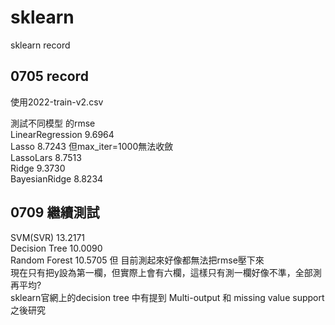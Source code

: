 # sklearn
sklearn record  


## 0705 record
使用2022-train-v2.csv  

測試不同模型 的rmse  
LinearRegression 9.6964  
Lasso  8.7243 但max_iter=1000無法收斂  
LassoLars 8.7513  
Ridge  9.3730  
BayesianRidge 8.8234  

## 0709 繼續測試
SVM(SVR) 13.2171  
Decision Tree 10.0090  
Random Forest 10.5705  但
目前測起來好像都無法把rmse壓下來  
現在只有把y設為第一欄，但實際上會有六欄，這樣只有測一欄好像不準，全部測再平均?  
sklearn官網上的decision tree 中有提到 Multi-output 和 missing value support 之後研究  

